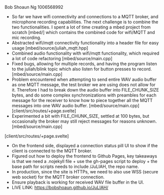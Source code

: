 Bob Shoaun Ng
1006568992

- So far we have wifi connectivity and connections to a MQTT broker, and microphone recording capabilities. The next challenge is to combine the two functionalities. I spent a lot of time creating a mbed project from scratch [mbed/] which contains the combined code for wifi/MQTT and mic recording.
- Abstracted wifi/mqtt connectivity functionality into a header file for easy usage [mbed/source/juliah_mqtt.hpp]
- Combined audio functionality with wifi/mqtt functionality, which required a lot of code refactoring [mbed/source/main.cpp]
- Fixed bugs, allowing for multiple records, and having the program listen to the juliah/blink topic which also listen for button presses to record. [mbed/source/main.cpp]
- Problem encountered when attempting to send entire WAV audio buffer as one MQTT message, the test broker we are using does not allow for it. Therefore I had to break down the audio buffer into FILE_CHUNK_SIZE bytes, and do some complex synchronizations with preambles for each message for the receiver to know how to piece together all the MQTT messages into one WAV audio buffer. [mbed/source/main.cpp] [client/src/routes/+page.svelte]
- Experimented a bit with FILE_CHUNK_SIZE, settled at 100 bytes, but occasionally the broker may still reject messages for reasons unknown. [mbed/source/main.cpp]

[client/src/routes/+page.svelte]

- On the frontend side, displayed a connection status pill UI to show if the client is connected to the MQTT broker.
- Figured out how to deploy the frontend to Github Pages, key takeaways is that we need a .nojekyll file + use the gh-pages script to deploy + the base path for scripts needs to include /JuLIAH, the repo name.
- In production, since the site is HTTPs, we need to also use WSS (secure web socket) for the MQTT broker connection.
- Ensure playback is working for received WAV file buffer in the UI.
- LIVE LINK: https://bobshoaun.github.io/JuLIAH/
